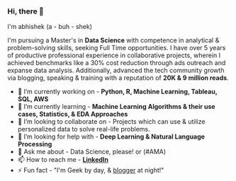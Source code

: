 ### Hi, there 👋
I'm abhishek (a - buh - shek)

I'm pursuing a Master's in **Data Science** with competence in analytical & problem-solving skills, seeking Full Time opportunities. I have over 5 years of productive professional experience in collaborative projects, wherein I achieved benchmarks like a 30% cost reduction through ads outreach and expanse data analysis. Additionally, advanced the tech community growth via blogging, speaking & training with a reputation of **20K & 9 million reads**.

- 🔭 I’m currently working on - **Python, R, Machine Learning, Tableau, SQL, AWS**
- 🌱 I’m currently learning - **Machine Learning Algorithms & their use cases, Statistics, & EDA Approaches**
- 👯 I’m looking to collaborate on - Projects which can use & utilize personalized data to solve real-life problems.
- 🤔 I’m looking for help with - **Deep Learning & Natural Language Processing**
- 💬 Ask me about - Data Science, please! or (#AMA)
- 📫 How to reach me - **[LinkedIn](https://www.linkedin.com/in/jabhij/)** 
- ⚡ Fun fact - "I'm Geek by day, & [blogger](https://www.c-sharpcorner.com/members/abhishek-jaiswal-:) at night!"
